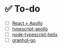 # ✅ To-do

- [ ] [React + Apollo](https://www.howtographql.com/react-apollo/0-introduction/)
- [ ] [typescript-apollo](https://www.howtographql.com/typescript-apollo/0-introduction/)
- [ ] [node-typescript-helix](https://www.howtographql.com/typescript-helix/0-introduction/)
- [ ] [graphql-go](https://www.howtographql.com/graphql-go/0-introduction/)
